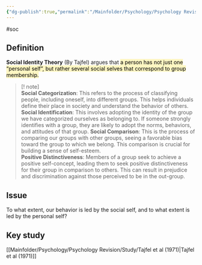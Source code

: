```yaml
---
{"dg-publish":true,"permalink":"/Mainfolder/Psychology/Psychology Revision/Topics/social identity theory/"}
---
```


#soc
## Definition
**Social Identity Theory** (By Tajfel) argues that <mark style="background: #FFF3A3A6;">a person has not just one “personal self”, but rather several social selves that correspond to group membership.</mark> 

>[! note]  
>**Social Categorization**: This refers to the process of classifying people, including oneself, into different groups. This helps individuals define their place in society and understand the behavior of others.
**Social Identification**: This involves adopting the identity of the group we have categorized ourselves as belonging to. If someone strongly identifies with a group, they are likely to adopt the norms, behaviors, and attitudes of that group.
**Social Comparison**: This is the process of comparing our groups with other groups, seeing a favorable bias toward the group to which we belong. This comparison is crucial for building a sense of self-esteem.                                                                    
**Positive Distinctiveness**: Members of a group seek to achieve a positive self-concept, leading them to seek positive distinctiveness for their group in comparison to others. This can result in prejudice and discrimination against those perceived to be in the out-group.

## Issue
To what extent, our behavior is led by the social self, and to what extent is led by the personal self?

## Key study
[[Mainfolder/Psychology/Psychology Revision/Study/Tajfel et al (1971)\|Tajfel et al (1971)]]